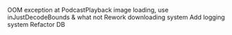 OOM exception at PodcastPlayback image loading, use inJustDecodeBounds & what not
Rework downloading system
Add logging system
Refactor DB
